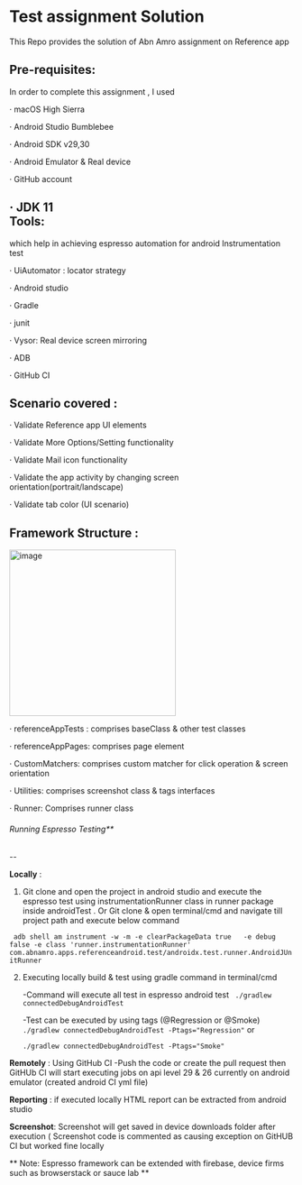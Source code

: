 # Test assignment Solution 
This Repo provides the solution of Abn Amro assignment on Reference app

**Pre-requisites:**
--

In order to complete this assignment , I used

·	macOS High Sierra

·	Android Studio Bumblebee

·	Android SDK v29,30 

·	Android Emulator & Real device

·	GitHub account

·	JDK 11   
**Tools:**
--

which help in achieving espresso automation for android Instrumentation test

·	UiAutomator : locator strategy

·	Android studio 

·	Gradle

·	junit

·	Vysor: Real device screen mirroring

·	ADB

·	GitHub CI


**Scenario covered :**
--

·	Validate Reference app UI elements

·	Validate More Options/Setting functionality

·	Validate Mail icon functionality

·	Validate the app activity by changing screen orientation(portrait/landscape)

·	Validate tab color (UI scenario) 

**Framework Structure :**
--

<img width="295" alt="image" src="https://user-images.githubusercontent.com/82476790/165700885-b6c71f57-4af5-4ca9-ba1b-1d66ab2df262.png">

·	referenceAppTests : comprises baseClass & other test classes

·	referenceAppPages: comprises page element 

·	CustomMatchers: comprises custom matcher for click operation & screen orientation

·	Utilities: comprises screenshot class & tags interfaces

·	Runner: Comprises runner class


###### Running Espresso Testing**
--

**Locally**  : 

1. Git clone and open the project in android studio and execute the espresso test using instrumentationRunner class in runner package inside androidTest .
                                                Or
   Git clone  & open terminal/cmd and navigate till project path and execute below command

`
adb shell am instrument -w -m -e clearPackageData true   -e debug false -e class 'runner.instrumentationRunner' com.abnamro.apps.referenceandroid.test/androidx.test.runner.AndroidJUnitRunner`


2. Executing locally build & test using gradle command in terminal/cmd  

    -Command will execute all test in espresso android test
   ` ./gradlew connectedDebugAndroidTest`
   
   -Test can be executed by using tags (@Regression or @Smoke)
`     ./gradlew connectedDebugAndroidTest -Ptags="Regression" `
             or 
             
      `./gradlew connectedDebugAndroidTest -Ptags="Smoke"`
    
   
**Remotely** : Using GitHub CI
  -Push the code or create the pull request then GitHUb CI will start executing jobs on api level 29 & 26 currently on android emulator (created android CI yml file)
  
  
  
  **Reporting** : if executed locally HTML report can be extracted from android studio 
  
  **Screenshot**: Screenshot will get saved in device downloads folder after execution ( Screenshot code is commented as causing exception on GitHUB CI                      but worked fine locally 
  
  
 ** 
  Note: Espresso framework can be extended with firebase, device firms such as browserstack or sauce lab **

